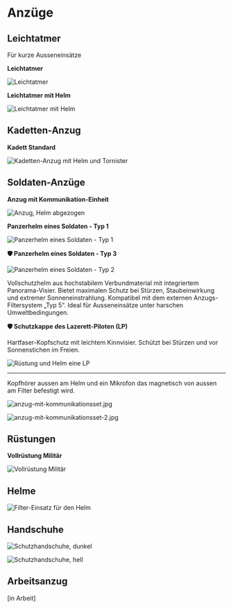 # Anzüge

## Leichtatmer

Für kurze Ausseneinsätze

**Leichtatmer**

![Leichtatmer](../images/technologie/anzuege/leichtatmer.jpg)

**Leichtatmer mit Helm**

![Leichtatmer mit Helm](../images/technologie/anzuege/leichtatmer-mit-helm.jpg)

## Kadetten-Anzug

**Kadett Standard**

![Kadetten-Anzug mit Helm und Tornister](../images/technologie/anzuege/anzug-helm-abgezogen-filter.jpg)

## Soldaten-Anzüge

**Anzug mit Kommunikation-Einheit**

![Anzug, Helm abgezogen](../images/technologie/anzuege/anzug-helm-abgezogen-filter.jpg)

**Panzerhelm eines Soldaten - Typ 1**

![Panzerhelm eines Soldaten - Typ 1](../images/technologie/anzuege/soldat-panzerhelm.jpg)

**🛡 Panzerhelm eines Soldaten - Typ 3**

![Panzerhelm eines Soldaten - Typ 2](../images/technologie/anzuege/soldat-panzerhelm-typ-3.jpg)

Vollschutzhelm aus hochstabilem Verbundmaterial mit integriertem Panorama-Visier. Bietet maximalen Schutz bei Stürzen, Staubeinwirkung und extremer Sonneneinstrahlung. Kompatibel mit dem externen Anzugs-Filtersystem „Typ 5“. Ideal für Ausseneinsätze unter harschen Umweltbedingungen.

**🛡 Schutzkappe des Lazerett-Piloten (LP)**

Hartfaser-Kopfschutz mit leichtem Kinnvisier. Schützt bei Stürzen und vor Sonnenstichen im Freien.

![Rüstung und Helm eine LP](../images/technologie/anzuege/lp-anzug.jpg)

****

Kopfhörer aussen am Helm und ein Mikrofon das magnetisch von aussen am Filter befestigt wird.

![anzug-mit-kommunikationsset.jpg](../images/technologie/anzuege/anzug-mit-kommunikationsset.jpg)

![anzug-mit-kommunikationsset-2.jpg](../images/technologie/anzuege/anzug-mit-kommunikationsset-2.jpg)

## Rüstungen

**Vollrüstung Militär**

![Vollrüstung Militär](../images/technologie/anzuege/soldat-ruestung.jpg)

## Helme

![Filter-Einsatz für den Helm](../images/technologie/anzuege/filter-einsatz.jpg)

## Handschuhe

![Schutzhandschuhe, dunkel](../images/technologie/anzuege/handschuhe-dunkel.jpg)

![Schutzhandschuhe, hell](../images/technologie/anzuege/handschuhe-hell.jpg)

## Arbeitsanzug

[in Arbeit]
